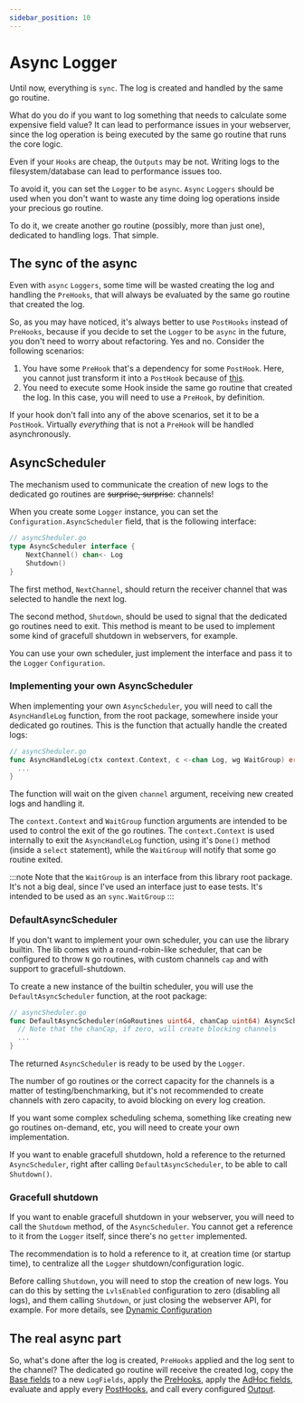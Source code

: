 ```yaml
---
sidebar_position: 10
---
```


# Async Logger

Until now, everything is `sync`. The log is created and handled by the same go routine.

What do you do if you want to log something that needs to calculate some expensive field value? It can lead to performance issues in your webserver, since the log operation is being executed by the same go routine that runs the core logic.

Even if your `Hooks` are cheap, the `Outputs` may be not. Writing logs to the filesystem/database can lead to performance issues too.

To avoid it, you can set the `Logger` to be `async`. `Async` `Loggers` should be used when you don't want to waste any time doing log operations inside your precious go routine.

To do it, we create another go routine (possibly, more than just one), dedicated to handling logs. That simple.

## The sync of the async

Even with `async` `Loggers`, some time will be wasted creating the log and handling the `PreHooks`, that will always be evaluated by the same go routine that created the log.

So, as you may have noticed, it's always better to use `PostHooks` instead of `PreHooks`, because if you decide to set the `Logger` to be `async` in the future, you don't need to worry about refactoring. Yes and no. Consider the following scenarios:

1. You have some `PreHook` that's a dependency for some `PostHook`. Here, you cannot just transform it into a `PostHook` because of [this](post_hooks.md#posthooks-querying-posthooks).
2. You need to execute some Hook inside the same go routine that created the log. In this case, you will need to use a `PreHook`, by definition.

If your hook don't fall into any of the above scenarios, set it to be a `PostHook`. Virtually _everything_ that is not a `PreHook` will be handled asynchronously.

## AsyncScheduler

The mechanism used to communicate the creation of new logs to the dedicated go routines are ~~surprise, surprise~~: channels!

When you create some `Logger` instance, you can set the `Configuration.AsyncScheduler` field, that is the following interface:

```go
// asyncSheduler.go
type AsyncScheduler interface {
	NextChannel() chan<- Log
	Shutdown()
}
```

The first method, `NextChannel`, should return the receiver channel that was selected to handle the next log.

The second method, `Shutdown`, should be used to signal that the dedicated go routines need to exit. This method is meant to be used to implement some kind of gracefull shutdown in webservers, for example.

You can use your own scheduler, just implement the interface and pass it to the `Logger` `Configuration`.

### Implementing your own AsyncScheduler

When implementing your own `AsyncScheduler`, you will need to call the `AsyncHandleLog` function, from the root package, somewhere inside your dedicated go routines. This is the function that actually handle the created logs:

```go
// asyncSheduler.go
func AsyncHandleLog(ctx context.Context, c <-chan Log, wg WaitGroup) error {
  ...
}
```

The function will wait on the given `channel` argument, receiving new created logs and handling it.

The `context.Context` and `WaitGroup` function arguments are intended to be used to control the exit of the go routines. The `context.Context` is used internally to exit the `AsyncHandleLog` function, using it's `Done()` method (inside a `select` statement), while the `WaitGroup` will notify that some go routine exited.

:::note
Note that the `WaitGroup` is an interface from this library root package. It's not a big deal, since I've used an interface just to ease tests. It's intended to be used as an `sync.WaitGroup`
:::

### DefaultAsyncScheduler

If you don't want to implement your own scheduler, you can use the library builtin. The lib comes with a round-robin-like scheduler, that can be configured to throw `N` go routines, with custom channels `cap` and with support to gracefull-shutdown.

To create a new instance of the builtin scheduler, you will use the `DefaultAsyncScheduler` function, at the root package:

```go
// asyncSheduler.go
func DefaultAsyncScheduler(nGoRoutines uint64, chanCap uint64) AsyncScheduler {
  // Note that the chanCap, if zero, will create blocking channels
  ...
}
```

The returned `AsyncScheduler` is ready to be used by the `Logger`.

The number of go routines or the correct capacity for the channels is a matter of testing/benchmarking, but it's not recommended to create channels with zero capacity, to avoid blocking on every log creation.

If you want some complex scheduling schema, something like creating new go routines on-demand, etc, you will need to create your own implementation.

If you want to enable gracefull shutdown, hold a reference to the returned `AsyncScheduler`, right after calling `DefaultAsyncScheduler`, to be able to call `Shutdown()`.

### Gracefull shutdown

If you want to enable gracefull shutdown in your webserver, you will need to call the `Shutdown` method, of the `AsyncScheduler`. You cannot get a reference to it from the `Logger` itself, since there's no `getter` implemented.

The recommendation is to hold a reference to it, at creation time (or startup time), to centralize all the `Logger` shutdown/configuration logic.

Before calling `Shutdown`, you will need to stop the creation of new logs. You can do this by setting the `LvlsEnabled` configuration to zero (disabling all logs), and them calling `Shutdown`, or just closing the webserver API, for example. For more details, see [Dynamic Configuration](../advanced/dynamic_config.md)

## The real async part

So, what's done after the log is created, `PreHooks` applied and the log sent to the channel? The dedicated go routine will receive the created log, copy the [Base fields](base_fields.md) to a new `LogFields`, apply the [PreHooks](pre_hooks.md), apply the [AdHoc fields](adhoc_fields.md), evaluate and apply every [PostHooks](post_hooks.md), and call every configured [Output](outputs.md).
